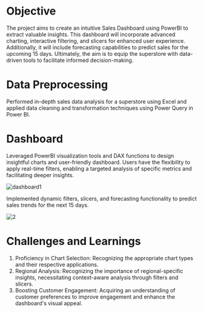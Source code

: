 # Objective

The project aims to create an intuitive Sales Dashboard using PowerBI to extract valuable insights. This dashboard will incorporate advanced charting, interactive filtering, and slicers for enhanced user experience. Additionally, it will include forecasting capabilities to predict sales for the upcoming 15 days. Ultimately, the aim is to equip the superstore with data-driven tools to facilitate informed decision-making.

# Data Preprocessing

Performed in-depth sales data analysis for a superstore using Excel and applied data cleaning and transformation techniques using Power Query in Power BI.

# Dashboard

Leveraged PowerBI visualization tools and DAX functions to design insightful charts and user-friendly dashboard. Users have the flexibility to apply real-time filters, enabling a targeted analysis of specific metrics and facilitating deeper insights.

   ![dashboard1](https://github.com/MinalJain17/SuperStore-Sales-Dashboard/assets/132137245/bdb605df-814b-4a11-a9fb-3685fa1e48eb)

Implemented dynamic filters, slicers, and forecasting functionality to predict sales trends for the next 15 days.

   ![2](https://github.com/MinalJain17/SuperStore-Sales-Dashboard/assets/132137245/4bbd97f8-2f77-482e-904d-f06bba48d316)

# Challenges and Learnings

 1. Proficiency in Chart Selection: Recognizing the appropriate chart types and their respective applications.
 2. Regional Analysis: Recognizing the importance of regional-specific insights, necessitating context-aware analysis through filters and slicers.
 3. Boosting Customer Engagement: Acquiring an understanding of customer preferences to improve engagement and enhance the dashboard's visual appeal.


